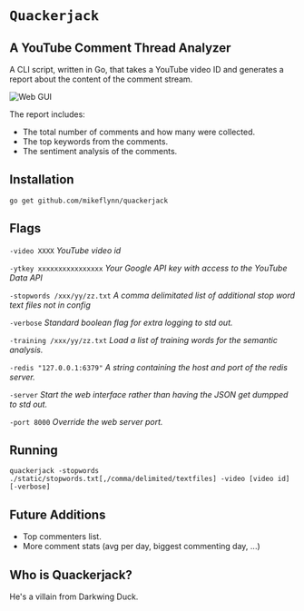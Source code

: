 # `Quackerjack`
## A YouTube Comment Thread Analyzer

A CLI script, written in Go, that takes a YouTube video ID and generates a report about the content of the comment stream.

![Web GUI](/static/web_gui.png)

The report includes:
* The total number of comments and how many were collected.
* The top keywords from the comments.
* The sentiment analysis of the comments.

## Installation

`go get github.com/mikeflynn/quackerjack`

## Flags

`-video XXXX` _YouTube video id_

`-ytkey xxxxxxxxxxxxxxxx` _Your Google API key with access to the YouTube Data API_

`-stopwords /xxx/yy/zz.txt` _A comma delimitated list of additional stop word text files not in config_

`-verbose` _Standard boolean flag for extra logging to std out._

`-training /xxx/yy/zz.txt` _Load a list of training words for the semantic analysis._

`-redis "127.0.0.1:6379"` _A string containing the host and port of the redis server._

`-server` _Start the web interface rather than having the JSON get dumpped to std out._

`-port 8000` _Override the web server port._

## Running

`quackerjack -stopwords ./static/stopwords.txt[,/comma/delimited/textfiles] -video [video id] [-verbose]`

## Future Additions

* Top commenters list.
* More comment stats (avg per day, biggest commenting day, ...)

## Who is Quackerjack?

He's a villain from Darkwing Duck.

